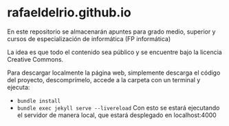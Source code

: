 # rafaeldelrio.github.io

En este repositorio se almacenarán apuntes para grado medio, superior y cursos de especialización de informática (FP informática) 


La idea es que todo el contenido sea público y se encuentre bajo la licencia Creative Commons.

Para descargar localmente la página web, simplemente descarga el código del proyecto, descomprímelo, accede a la carpeta con un terminal y ejecuta:
  - `bundle install`
  - `bundle exec jekyll serve --livereload`
Con esto se estará ejecutando el servidor de manera local, que estará desplegado en localhost:4000
